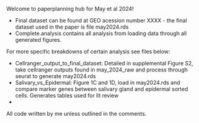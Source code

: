 Welcome to paperplanning hub for May et al 2024!

* Final dataset can be found at GEO acession number XXXX - the final dataset used in the paper is file may2024.rds
* Complete.analysis contains all analysis from loading data through all generated figures.

For more specific breakdowns of certain analysis see files below:
* Cellranger_output_to_final_dataset: Detailed in supplemental Figure S2, take cellranger outputs found in may_2024_raw and process through seurat to generate may2024.rds 
* Salivary_vs_Epidermal: Figure 1C and 1D, load in may2024.rds and compare marker genes between salivary gland and epidermal sorted cells. Generates tables used for lit review
* 
All code written by me unless outlined in the comments. 

